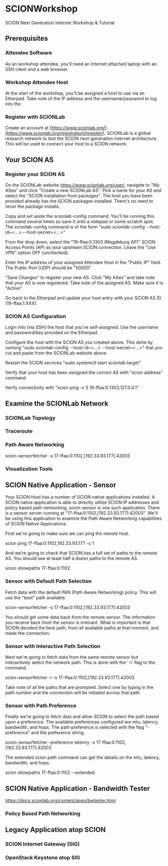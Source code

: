 # SCIONWorkshop
SCION Next Generation Internet Workshop &amp; Tutorial

## Prerequisites

### Attendee Software

As an workshop attendee, you'll need an Internet attached laptop with an SSH client and a web browser.

### Workshop Attendee Host

At the start of the workshop, you'll be assigned a host to use via an Etherpad. Take note of the IP address and the username/password to log into the 

### Register with SCIONLab

Create an account at [https://www.scionlab.org/](https://www.scionlab.org/registration/register/). SCIONLab is a global research network to test the SCION next-generation internet architecture. This will be used to connect your host to a SCION network.

## Your SCION AS

### Register your SCION AS

On the SCIONLab website https://www.scionlab.org/user/, navigate to "My ASes" and click "Create a new SCIONLab AS". Pick a name for your AS and select the "SCION installation from packages". The host you have been provided already has the SCION packages installed. There's no need to rerun the package installs.

Copy and set aside the scionlab-config command. You'll be running this command several times so save it onto a notepad or some scratch spot. The scionlab-config command is of the form "sudo scionlab-config --host-id=<...> --host-secret=<...>"

From the drop down, select the "19-ffaa:0:1303 (Magdeburg AP)" SCION Access Points (AP) as your upstream SCION connection. Leave the "Use VPN" option OFF (unchecked).

Enter the IP address of your assigned Attendee Host in the "Public IP" field. The Public Port (UDP) should be "50000".

"Save Changes" to register your new AS. Click "My ASes" and take note that your AS is now registered. Take note of the assigned AS. Make sure it is "Active".

Go back to the Etherpad and update your host entry with your SCION AS ID (19-ffaa:1:XXX).

### SCION AS Configuration

Login into (via SSH) the host that you've self-assigned. Use the username and password/key provided on the Etherpad.

Configure the host with the SCION AS you created above. This done by running "sudo scionlab-config --host-id=<...> --host-secret=<...>" that you cut and paste from the SCIONLab website above.

Restart the SCION services "sudo systemctl start scionlab.target"

Verify that your host has been assigned the correct AS with "scion address" command

Verify connectivity with "scion ping -c 5 19-ffaa:0:1303,127.0.0.1".

## Examine the SCIONLab Network

### SCIONLab Topology

### Traceroute

### Path Aware Networking


scion-sensorfetcher -s 17-ffaa:0:1102,[192.33.93.177]:42003


### Visualization Tools


## SCION Native Application - Sensor

Your SCION Host has a number of SCION native applications installed. A SCION native application is able to direclty utilize SCION IP addresses and policy based path networking. scion-sensor is one such application. There is a sensor server running at "17-ffaa:0:1102,[192.33.93.177]:42003". We'll be using this application to examine the Path Aware Networking capabilities of SCION Native Applications.

First we're going to make sure we can ping the remote host.

scion ping 17-ffaa:0:1102,192.33.93.177 -c 1

And we're going to check that SCION has a full set of paths to the remote AS. You should see at least half a dozen paths to the remote AS.

scion showpaths 17-ffaa:0:1102


### Sensor with Default Path Selection

Fetch data with the default PAN (Path Aware Networking) policy. This will use the "best" path available.

scion-sensorfetcher -s 17-ffaa:0:1102,[192.33.93.177]:42003

You should get some data back from the remote sensor. The information you receive back from the sensor is irrelvant. What is important is that SCION decided the best path, from all available paths at that moment, and made the connection.

### Sensor with Interactive Path Selection

Next we're going to fetch data from the same remote sensor but interactively select the network path. This is done with the '-i' flag to the command.

scion-sensorfetcher -i -s 17-ffaa:0:1102,[192.33.93.177]:42003

Take note of all the paths that are prompted. Select one by typing in the path number and the connection will be initiated across that path.

### Sensor with Path Preference

Finally we're going to fetch data and allow SCION to select the path based upon a preference. The available preferences configured are mtu, latency, bandwidth, and hops. The path preference is selected with the flag "-preference" and the preference string.

scion-sensorfetcher -preference latency -s 17-ffaa:0:1102,[192.33.93.177]:42003

The extended scion path command can get the details on the mtu, latency, bandwidth, and hops.

scion showpaths 17-ffaa:0:1102 --extended


## SCION Native Application - Bandwidth Tester

https://docs.scionlab.org/content/apps/bwtester.html

### Policy Based Path Networking  

## Legacy Application atop SCION

### SCION Internet Gateway (SIG)

### OpenStack Keystone atop SIG
 
